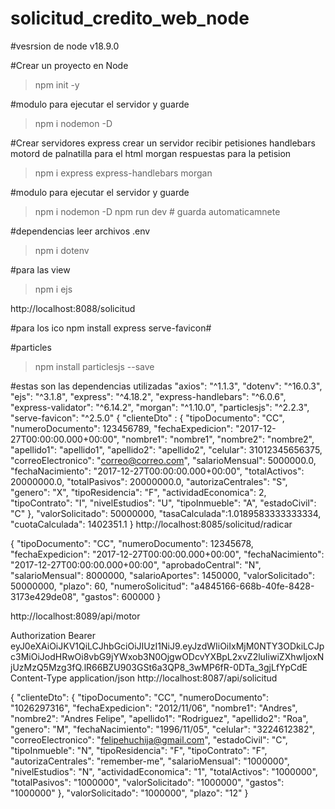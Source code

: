 # solicitud_credito_web_node
 #vesrsion de node
 v18.9.0
 
#Crear un proyecto en Node
> npm init -y

#modulo para ejecutar el servidor y guarde
> npm i nodemon -D

#Crear servidores 
express crear un servidor recibir petisiones
handlebars motord de palnatilla para el html 
morgan respuestas para la petision 
> npm i express express-handlebars morgan

#modulo para ejecutar el servidor y guarde
> npm i nodemon -D
> npm run dev # guarda automaticamnete

#dependencias leer archivos .env 
>npm i dotenv

#para las view
> npm i ejs  


http://localhost:8088/solicitud


#para los ico
npm install express serve-favicon#

#particles 
>npm install particlesjs --save

#estas son las dependencias utilizadas 
  "axios": "^1.1.3",
    "dotenv": "^16.0.3",
    "ejs": "^3.1.8",
    "express": "^4.18.2",
    "express-handlebars": "^6.0.6",
    "express-validator": "^6.14.2",
    "morgan": "^1.10.0",
    "particlesjs": "^2.2.3",
    "serve-favicon": "^2.5.0"
{
    "clienteDto" : {
        "tipoDocumento": "CC",
        "numeroDocumento": 123456789,
        "fechaExpedicion": "2017-12-27T00:00:00.000+00:00",
        "nombre1": "nombre1",
        "nombre2": "nombre2",
        "apellido1": "apellido1",
        "apellido2": "apellido2",
        "celular": 31012345656375,
        "correoElectronico": "correo@correo.com",
        "salarioMensual": 5000000.0,
        "fechaNacimiento": "2017-12-27T00:00:00.000+00:00",
        "totalActivos": 20000000.0,
        "totalPasivos": 20000000.0,
        "autorizaCentrales": "S",
        "genero": "X",
        "tipoResidencia": "F",
        "actividadEconomica": 2,
        "tipoContrato": "I",
        "nivelEstudios": "U",
        "tipoInmueble": "A",
        "estadoCivil": "C"
    },
    "valorSolicitado": 50000000,
    "tasaCalculada":1.0189583333333334,
    "cuotaCalculada": 1402351.1
}
http://localhost:8085/solicitud/radicar


{
            "tipoDocumento": "CC",
            "numeroDocumento": 12345678,
            "fechaExpedicion": "2017-12-27T00:00:00.000+00:00",
            "fechaNacimiento": "2017-12-27T00:00:00.000+00:00",
            "aprobadoCentral": "N",
            "salarioMensual": 8000000,
            "salarioAportes": 1450000,
            "valorSolicitado": 50000000,
            "plazo": 60,
            "numeroSolicitud": "a4845166-668b-40fe-8428-3173e429de08",
            "gastos": 600000
   }

   http://localhost:8089/api/motor

   Authorization
   Bearer eyJ0eXAiOiJKV1QiLCJhbGciOiJIUzI1NiJ9.eyJzdWIiOiIxMjM0NTY3ODkiLCJpc3MiOiJodHRwOi8vbG9jYWxob3N0OjgwODcvYXBpL2xvZ2luIiwiZXhwIjoxNjUzMzQ5Mzg3fQ.lR66BZU903GSt6a3QP8_3wMP6fR-0DTa_3gjLfYpCdE
   Content-Type
   application/json
   http://localhost:8087/api/solicitud





   {
  "clienteDto": {
    "tipoDocumento": "CC",
    "numeroDocumento": "1026297316",
    "fechaExpedicion": "2012/11/06",
    "nombre1": "Andres",
    "nombre2": "Andres Felipe",
    "apellido1": "Rodriguez",
    "apellido2": "Roa",
    "genero": "M",
    "fechaNacimiento": "1996/11/05",
    "celular": "3224612382",
    "correoElectronico": "felipehuchija@gmail.com",
    "estadoCivil": "C",
    "tipoInmueble": "N",
    "tipoResidencia": "F",
    "tipoContrato": "F",
    "autorizaCentrales": "remember-me",
    "salarioMensual": "1000000",
    "nivelEstudios": "N",
    "actividadEconomica": "1",
    "totalActivos": "1000000",
    "totalPasivos": "1000000",
    "valorSolicitado": "1000000",
    "gastos": "1000000"
  },
  "valorSolicitado": "1000000",
  "plazo": "12"
}